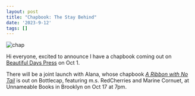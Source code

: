 ```yaml
---
layout: post
title: "Chapbook: The Stay Behind"
date: '2023-9-12'
tags: []
---
```


![chap](/assets/chap.png)

Hi everyone, excited to announce I have a chapbook coming out on <a href="https://beautifuldayspress.com/">Beautiful Days Press</a> on Oct 1. 

There will be a joint launch with Alana, whose chapbook <em><a href="https://bottlecap.press/products/ribbon?_pos=1&_sid=c4e682c92&_ss=r">A Ribbon with No Tail</a></em> is out on Bottlecap, featuring m.s. RedCherries and Marine Cornuet, at Unnameable Books in Brooklyn on Oct 17 at 7pm. 